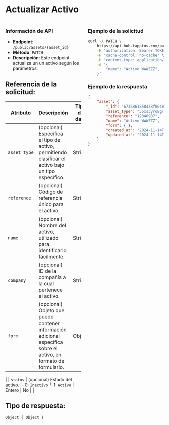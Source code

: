 # Actualizar Activo

<div style="display: flex; justify-content: space-between;">

<div style="width: 48%;">

### Información de API

- **Endpoint**: `/public/assets/{asset_id}`
- **Método**: `PATCH`
- **Descripción**: Este endpoint actualiza un un activo según los parámetros.


## Referencia de la solicitud:

| Atributo      | Descripción                                                                                               | Tipo de dato | Obligatorio |
|---------------|-----------------------------------------------------------------------------------------------------------|--------------|-------------|
| `asset_type`  | (opcional) Especifica el tipo de activo, permitiendo clasificar el activo bajo un tipo específico.           | String       | No          |
| `reference`   | (opcional) Código de referencia único para el activo.                                                                | String       | No          |
| `name`        | (opcional) Nombre del activo, utilizado para identificarlo fácilmente.                                               | String       | No          |
| `company`     | (opcional) ID de la compañía a la cual pertenece el activo.                                               | String       | No          |
| `form`        | (opcional) Objeto que puede contener información adicional específica sobre el activo, en formato de formulario. | Object       | No          |
   |
| `status`        | (opcional) Estado del activo. └ 0: `Inactivo` └ 1: `Activo` | Entero       | No          |
   |


## Tipo de respuesta: 
```Object { Object }```

</div>

<div style="width: 48%;">

### Ejemplo de la solicitud

```bash
curl -X PATCH \
	https://api-hub.tapptus.com/public/assets/6736861858438f00c80a215c \
	-H 'authorization: Bearer TOKEN' \
	-H 'cache-control: no-cache' \
	-H 'content-type: application/json' \
    -d '{
        "name": "Activo WWWZZZ",
    }'
```

### Ejemplo de la respuesta

```json
{
    "asset": {
        "_id": "6736861858438f00c80a215c",
        "asset_type": "55xs3yroBgTyfqFAN",
        "reference": "12340987",
        "name": "Activo WWWZZZ",
        "form": { },
        "created_at": "2024-11-14T23:22:00.775Z",
        "updated_at": "2024-11-14T23:22:23.679Z",
    }
}
```
</div>
</div>